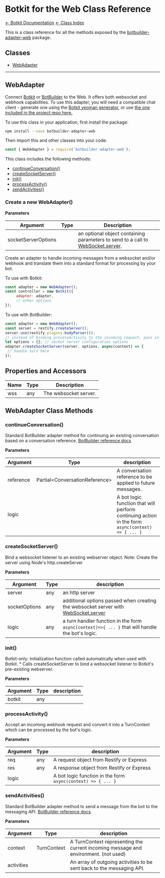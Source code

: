 # Botkit for the Web Class Reference

[&larr; Botkit Documentation](../core.md) [&larr; Class Index](index.md) 

This is a class reference for all the methods exposed by the [botbuilder-adapter-web](https://github.com/howdyai/botkit/tree/master/packages/botbuilder-adapter-web) package.

## Classes


* <a href="#WebAdapter" aria-current="page">WebAdapter</a>


---

<a name="WebAdapter"></a>
## WebAdapter
Connect [Botkit](https://www.npmjs.com/package/botkit) or [BotBuilder](https://www.npmjs.com/package/botbuilder) to the Web.
It offers both websocket and webhook capabilities.
To use this adapter, you will need a compatible chat client - generate one using the [Botkit yeoman generator](https://npmjs.com/package/generator-botkit),
or use [the one included in the project repo here.](https://github.com/howdyai/botkit/tree/master/packages/botbuilder-adapter-web/client)

To use this class in your application, first install the package:
```bash
npm install --save botbuilder-adapter-web
```

Then import this and other classes into your code:
```javascript
const { WebAdapter } = require('botbuilder-adapter-web');
```

This class includes the following methods:
* [continueConversation()](#continueConversation)
* [createSocketServer()](#createSocketServer)
* [init()](#init)
* [processActivity()](#processActivity)
* [sendActivities()](#sendActivities)



### Create a new WebAdapter()
**Parameters**

| Argument | Type | Description
|--- |--- |---
| socketServerOptions |  | an optional object containing parameters to send to a call to [WebSocket.server](https://github.com/websockets/ws/blob/master/doc/ws.md#new-websocketserveroptions-callback).<br/>

Create an adapter to handle incoming messages from a websocket and/or webhook and translate them into a standard format for processing by your bot.

To use with Botkit:
```javascript
const adapter = new WebAdapter();
const controller = new Botkit({
     adapter: adapter,
     // other options
});
```

To use with BotBuilder:
```javascript
const adapter = new WebAdapter();
const server = restify.createServer();
server.use(restify.plugins.bodyParser());
// instead of binding processActivity to the incoming request, pass in turn handler logic to createSocketServer
let options = {}; // socket server configuration options
adapter.createSocketServer(server, options, async(context) => {
 // handle turn here
});
```



## Properties and Accessors

| Name | Type | Description
|--- |--- |---
| wss | any | The websocket server.

## WebAdapter Class Methods
<a name="continueConversation"></a>
### continueConversation()
Standard BotBuilder adapter method for continuing an existing conversation based on a conversation reference.
[BotBuilder reference docs](https://docs.microsoft.com/en-us/javascript/api/botbuilder-core/botadapter?view=botbuilder-ts-latest#continueconversation)

**Parameters**

| Argument | Type | description
|--- |--- |---
| reference| Partial&lt;ConversationReference&gt; | A conversation reference to be applied to future messages.
| logic|  | A bot logic function that will perform continuing action in the form `async(context) => { ... }`<br/>



<a name="createSocketServer"></a>
### createSocketServer()
Bind a websocket listener to an existing webserver object.
Note: Create the server using Node's http.createServer

**Parameters**

| Argument | Type | description
|--- |--- |---
| server| any | an http server
| socketOptions| any | additional options passed when creating the websocket server with [WebSocket.server](https://github.com/websockets/ws/blob/master/doc/ws.md#new-websocketserveroptions-callback)
| logic| any | a turn handler function in the form `async(context)=>{ ... }` that will handle the bot's logic.<br/>



<a name="init"></a>
### init()
Botkit-only: Initialization function called automatically when used with Botkit.
     * Calls createSocketServer to bind a websocket listener to Botkit's pre-existing webserver.

**Parameters**

| Argument | Type | description
|--- |--- |---
| botkit| any | <br/>



<a name="processActivity"></a>
### processActivity()
Accept an incoming webhook request and convert it into a TurnContext which can be processed by the bot's logic.

**Parameters**

| Argument | Type | description
|--- |--- |---
| req| any | A request object from Restify or Express
| res| any | A response object from Restify or Express
| logic|  | A bot logic function in the form `async(context) => { ... }`<br/>



<a name="sendActivities"></a>
### sendActivities()
Standard BotBuilder adapter method to send a message from the bot to the messaging API.
[BotBuilder reference docs](https://docs.microsoft.com/en-us/javascript/api/botbuilder-core/botadapter?view=botbuilder-ts-latest#sendactivities).

**Parameters**

| Argument | Type | description
|--- |--- |---
| context| TurnContext | A TurnContext representing the current incoming message and environment. (not used)
| activities|  | An array of outgoing activities to be sent back to the messaging API.<br/>





